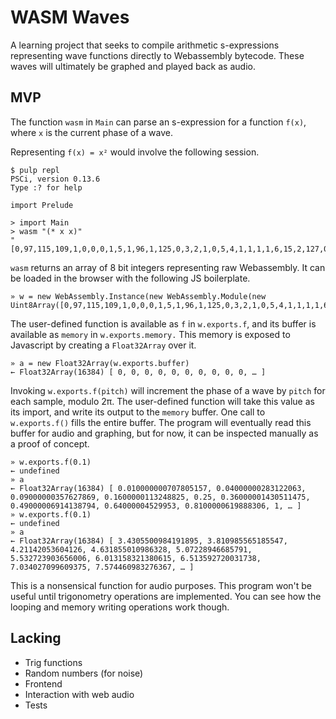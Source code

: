 # WASM Waves

A learning project that seeks to compile arithmetic s-expressions representing wave functions directly to Webassembly bytecode. These waves will ultimately be graphed and played back as audio.

## MVP

The function `wasm` in `Main` can parse an s-expression for a function `f(x)`, where `x` is the current phase of a wave.

Representing `f(x) = x²` would involve the following session.

```
$ pulp repl
PSCi, version 0.13.6
Type :? for help

import Prelude

> import Main
> wasm "(* x x)"
"[0,97,115,109,1,0,0,0,1,5,1,96,1,125,0,3,2,1,0,5,4,1,1,1,1,6,15,2,127,0,65,128,30,11,125,1,67,0,0,0,0,11,7,14,2,1,102,0,0,6,109,101,109,111,114,121,2,0,10,70,1,68,2,1,125,1,127,35,1,33,1,65,0,33,2,3,64,32,2,32,2,32,1,32,0,146,67,219,15,201,64,149,34,1,32,1,143,147,67,219,15,201,64,148,33,1,32,1,32,1,148,56,2,0,65,4,106,34,2,35,0,73,13,0,11,32,1,36,1,11]"
```

`wasm` returns an array of 8 bit integers representing raw Webassembly. It can be loaded in the browser with the following JS boilerplate.

```
» w = new WebAssembly.Instance(new WebAssembly.Module(new Uint8Array([0,97,115,109,1,0,0,0,1,5,1,96,1,125,0,3,2,1,0,5,4,1,1,1,1,6,15,2,127,0,65,128,30,11,125,1,67,0,0,0,0,11,7,14,2,1,102,0,0,6,109,101,109,111,114,121,2,0,10,70,1,68,2,1,125,1,127,35,1,33,1,65,0,33,2,3,64,32,2,32,2,32,1,32,0,146,67,219,15,201,64,149,34,1,32,1,143,147,67,219,15,201,64,148,33,1,32,1,32,1,148,56,2,0,65,4,106,34,2,35,0,73,13,0,11,32,1,36,1,11])))
```

The user-defined function is available as `f` in `w.exports.f`, and its buffer is available as `memory` in `w.exports.memory.` This memory is exposed to Javascript by creating a `Float32Array` over it.

```
» a = new Float32Array(w.exports.buffer)
← Float32Array(16384) [ 0, 0, 0, 0, 0, 0, 0, 0, 0, 0, … ]
```

Invoking `w.exports.f(pitch)` will increment the phase of a wave by `pitch` for each sample, modulo 2π. The user-defined function will take this value as its import, and write its output to the `memory` buffer. One call to `w.exports.f()` fills the entire buffer. The program will eventually read this buffer for audio and graphing, but for now, it can be inspected manually as a proof of concept.

```
» w.exports.f(0.1)
← undefined
» a
← Float32Array(16384) [ 0.010000000707805157, 0.04000000283122063, 0.09000000357627869, 0.1600000113248825, 0.25, 0.36000001430511475, 0.49000006914138794, 0.64000004529953, 0.8100000619888306, 1, … ]
» w.exports.f(0.1)
← undefined
» a
← Float32Array(16384) [ 3.4305500984191895, 3.810985565185547, 4.21142053604126, 4.631855010986328, 5.07228946685791, 5.532723903656006, 6.013158321380615, 6.513592720031738, 7.034027099609375, 7.574460983276367, … ]
```

This is a nonsensical function for audio purposes. This program won't be useful until trigonometry operations are implemented. You can see how the looping and memory writing operations work though.

## Lacking

+ Trig functions
+ Random numbers (for noise)
+ Frontend 
+ Interaction with web audio
+ Tests
